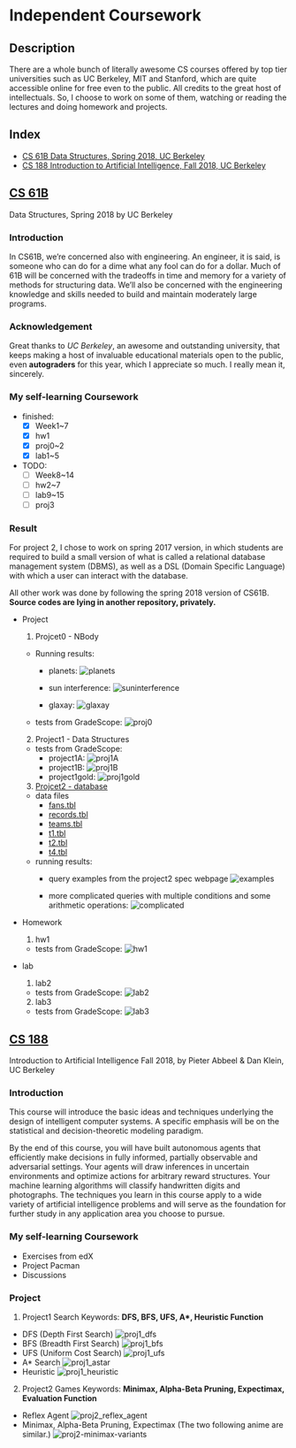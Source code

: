 # Independent Coursework

Description
-----------------
There are a whole bunch of literally awesome CS courses offered by top tier universities such as UC Berkeley, MIT and Stanford, which are quite accessible online for free even to the public. All credits to the great host of intellectuals. So, I choose to work on some of them, watching or reading the lectures and doing homework and projects.

Index
-----------------
- [CS 61B Data Structures, Spring 2018, UC Berkeley](#cs-61b)
- [CS 188 Introduction to Artificial Intelligence, Fall 2018, UC Berkeley](#cs-188)


## [CS 61B](https://sp18.datastructur.es/)
 Data Structures, Spring 2018 by UC Berkeley

### Introduction
In CS61B, we’re concerned also with engineering. An engineer, it is said, is someone who can do for a dime what any fool can do for a dollar. Much of 61B will be concerned with the tradeoffs in time and memory for a variety of methods for structuring data. We’ll also be concerned with the engineering knowledge and skills needed to build and maintain moderately large programs.

 ### Acknowledgement
 Great thanks to *UC Berkeley*, an awesome and outstanding university, that keeps making a host of invaluable educational materials open to the public, even **autograders** for this year, which I appreciate so much. I really mean it, sincerely.


### My self-learning Coursework
  - finished:
    - [x] Week1~7
    - [x] hw1
    - [x] proj0~2
    - [x] lab1~5
  - TODO:
    - [ ] Week8~14
    - [ ] hw2~7
    - [ ] lab9~15
    - [ ] proj3

### Result
  For project 2, I chose to work on spring 2017 version, in which students are required to build a small version of what is called a relational database management system (DBMS), as well as a DSL (Domain Specific Language) with which a user can interact with the database.

  All other work was done by following the spring 2018 version of CS61B. **Source codes are lying in another repository, privately.**

  - Project
    1. Projcet0 - NBody
      - Running results:
        - planets:
        ![planets](CS61B/results/proj0_13s.gif)

        - sun interference:
        ![suninterference](CS61B/results/proj0_15s.gif)

        - glaxay:
        ![glaxay](CS61B/results/proj0_22s.gif)

      - tests from GradeScope:
        ![proj0](CS61B/results/CS61B-proj0.png)

    2. Project1 - Data Structures
      - tests from GradeScope:
        - project1A:
          ![proj1A](CS61B/results/CS61B-proj1a.png)
        - project1B:
          ![proj1B](CS61B/results/CS61B-proj1b.png)
        - project1gold:
          ![proj1gold](CS61B/results/CS61B-proj1gold.png)


    3. [Projcet2 - database](http://datastructur.es/sp17/materials/proj/proj2/proj2.html)
      - data files
        - [fans.tbl](CS61B/data/proj2/fans.tbl)
        - [records.tbl](CS61B/data/proj2/records.tbl)
        - [teams.tbl](CS61B/data/proj2/teams.tbl)
        - [t1.tbl](CS61B/data/proj2/t1.tbl)
        - [t2.tbl](CS61B/data/proj2/t2.tbl)
        - [t4.tbl](CS61B/data/proj2/t4.tbl)
      - running results:
        - query examples from the project2 spec webpage
        ![examples](CS61B/results/proj2_47s.gif)

        - more complicated queries with multiple conditions and some arithmetic operations:
        ![complicated](CS61B/results/proj2_53s.gif)

  - Homework
    1. hw1
      - tests from GradeScope:
        ![hw1](CS61B/results/CS61B-hw1.png)

  - lab
    1. lab2
      - tests from GradeScope:
        ![lab2](CS61B/results/CS61B-lab2.png)

    2. lab3
      - tests from GradeScope:
        ![lab3](CS61B/results/CS61B-lab3.png)

## [CS 188](https://inst.eecs.berkeley.edu/~cs188/fa18/)
Introduction to Artificial Intelligence
Fall 2018, by Pieter Abbeel & Dan Klein, UC Berkeley

### Introduction

This course will introduce the basic ideas and techniques underlying the design of intelligent computer systems. A specific emphasis will be on the statistical and decision-theoretic modeling paradigm.

By the end of this course, you will have built autonomous agents that efficiently make decisions in fully informed, partially observable and adversarial settings. Your agents will draw inferences in uncertain environments and optimize actions for arbitrary reward structures. Your machine learning algorithms will classify handwritten digits and photographs. The techniques you learn in this course apply to a wide variety of artificial intelligence problems and will serve as the foundation for further study in any application area you choose to pursue.


### My self-learning Coursework
  - Exercises from edX
  - Project Pacman
  - Discussions

### Project
1. Project1 Search
  Keywords: **DFS, BFS, UFS, A\*, Heuristic Function**
  - DFS (Depth First Search)
  ![proj1_dfs](CS188/results/proj1/proj1_dfs.gif)
  - BFS (Breadth First Search)
  ![proj1_bfs](CS188/results/proj1/proj1_bfs.gif)
  - UFS (Uniform Cost Search)
  ![proj1_ufs](CS188/results/proj1/proj1_ucs.gif)
  - A* Search
  ![proj1_astar](CS188/results/proj1/proj1_astar.gif)
  - Heuristic
  ![proj1_heuristic](CS188/results/proj1/proj1_heuristic.gif)

2. Project2 Games
Keywords: **Minimax, Alpha-Beta Pruning, Expectimax, Evaluation Function**
  - Reflex Agent
  ![proj2_reflex_agent](CS188/results/proj2/proj2_reflex_agent.gif)
  - Minimax, Alpha-Beta Pruning, Expectimax (The two following anime are similar.)
  ![proj2-minimax-variants](CS188/results/proj2/proj2_minimax.gif)
